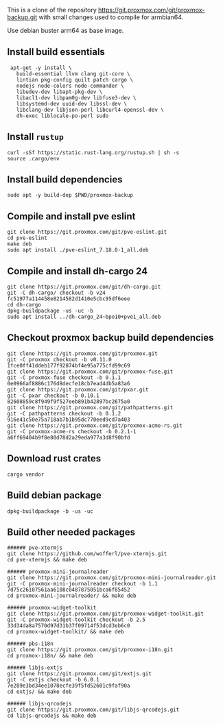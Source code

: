 This is a clone of the repository https://git.proxmox.com/git/proxmox-backup.git with small changes used to compile for armbian64.

Use debian buster arm64 as base image.

## Install build essentials
```
 apt-get -y install \
   build-essential llvm clang git-core \
   lintian pkg-config quilt patch cargo \
   nodejs node-colors node-commander \
   libudev-dev libapt-pkg-dev \
   libacl1-dev libpam0g-dev libfuse3-dev \
   libsystemd-dev uuid-dev libssl-dev \
   libclang-dev libjson-perl libcurl4-openssl-dev \
   dh-exec liblocale-po-perl sudo
```

## Install ``rustup``
```
curl -sSf https://static.rust-lang.org/rustup.sh | sh -s 
source .cargo/env
```

## Install build dependencies
```
sudo apt -y build-dep $PWD/proxmox-backup
```

## Compile and install pve eslint
```
git clone https://git.proxmox.com/git/pve-eslint.git
cd pve-eslint 
make deb
sudo apt install ./pve-eslint_7.18.0-1_all.deb
```

## Compile and install dh-cargo 24
```
git clone https://git.proxmox.com/git/dh-cargo.git
git -C dh-cargo/ checkout -b v24 fc51977a114458e8214582d1410e5cbc95df6eee
cd dh-cargo
dpkg-buildpackage -us -uc -b
sudo apt install ../dh-cargo_24~bpo10+pve1_all.deb
```

## Checkout proxmox backup build dependencies
```
git clone https://git.proxmox.com/git/proxmox.git
git -C proxmox checkout -b v0.11.0 1fce0ff41ddeb177f92874bf4e95a775cfd99c69
git clone https://git.proxmox.com/git/proxmox-fuse.git
git -C proxmox-fuse checkout -b 0.1.1 0e0966af8886c176d8decfe18cb7ead4db5a83a6
git clone https://git.proxmox.com/git/pxar.git
git -C pxar checkout -b 0.10.1 82608859c8f949f9f527eeb891b42897bc2675a0
git clone https://git.proxmox.com/git/pathpatterns.git
git -C pathpatterns checkout -b 0.1.2 916e41c50e75a718ab7b1b95dc770eed9cd7a403
git clone https://git.proxmox.com/git/proxmox-acme-rs.git
git -C proxmox-acme-rs checkout -b 0.2.1-1 a6ff69404b9f8e80d78d2a29eda977a3d8f90bfd
```

## Download rust crates
```
cargo vendor
```

## Build debian package
```
dpkg-buildpackage -b -us -uc
```


## Build other needed packages

```
###### pve-xtermjs
git clone https://github.com/wofferl/pve-xtermjs.git
cd pve-xtermjs && make deb

###### proxmox-mini-journalreader
git clone https://git.proxmox.com/git/proxmox-mini-journalreader.git
git -C proxmox-mini-journalreader checkout -b 1.1 7d75c26107561aa6108c0487875051bca6f85452
cd proxmox-mini-journalreader/ && make deb

###### proxmox-widget-toolkit
git clone https://git.proxmox.com/git/proxmox-widget-toolkit.git
git -C proxmox-widget-toolkit checkout -b 2.5 33d34da8a7570d97d31b37f09714f53dcd3eb6c0
cd proxmox-widget-toolkit/ && make deb

###### pbs-i18n
git clone https://git.proxmox.com/git/proxmox-i18n.git
cd proxmox-i18n/ && make deb

###### libjs-extjs
git clone https://git.proxmox.com/git/extjs.git
git -C extjs checkout -b 6.0.1 7e289e3bd34ee1078ecfe39f5fd52601c9faf90a
cd extjs/ && make deb

###### libjs-qrcodejs
git clone https://git.proxmox.com/git/libjs-qrcodejs.git
cd libjs-qrcodejs && make deb
```
